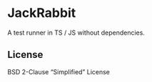 # JackRabbit

A test runner in TS / JS without dependencies.


## License

BSD 2-Clause “Simplified” License